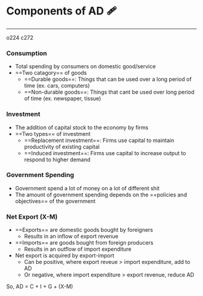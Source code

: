 # Components of AD 🩹
---
o224 c272

### Consumption
- Total spending by consumers on domestic good/service
- ==Two catagory== of goods
	- ==Durable goods==: Things that can be used over a long period of time (ex. cars, computers)
	- ==Non-durable goods==: Things that cant be used over long period of time (ex. newspaper, tissue)
### Investment
- The addition of capital stock to the economy by firms
- ==Two types== of investment
	- ==Replacement investment==: Firms use capital to maintain productivity of existing capital
	- ==Induced investment==: Firms use capital to increase output to respond to higher demand
### Government Spending
- Government spend a lot of money on a lot of different shit
- The amount of government spending depends on the ==policies and objectives== of the government
### Net Export (X-M)
- ==Exports== are domestic goods bought by foreigners
	- Results in an inflow of export revenue
- ==Imports== are goods bought from foreign producers
	- Results in an outflow of import expenditure
- Net export is acquired by export-import
	- Can be positive, where export reveue > import expenditure, add to AD
	- Or negative, where import expenditure > export revenue, reduce AD

So, AD = C + I + G + (X-M)
